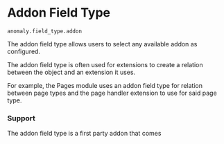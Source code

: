 # Addon Field Type 

`anomaly.field_type.addon`

The addon field type allows users to select any available addon as configured.

The addon field type is often used for extensions to create a relation between the object and an extension it uses. 

For example, the Pages module uses an addon field type for relation between page types and the page handler extension to use for said page type.

### Support

The addon field type is a first party addon that comes 